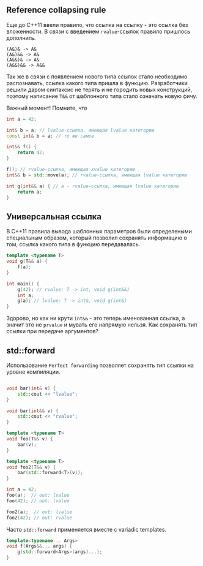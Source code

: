 ## Reference collapsing rule

Еще до С++11 ввели правило, что ссылка на ссылку - это ссылка без вложенности. В связи с введением `rvalue`-ссылок правило пришлось дополнить.

```
(A&)& -> A&
(A&)&& -> A&
(A&&)& -> A&
(A&&)&& -> A&&
```

Так же в связи с появлением нового типа ссылок стало необходимо распознавать, ссылка какого типа пришла в функцию. Разработчики решили даром синтаксис не терять и не городить новых конструкций, поэтому написание `T&&` от шаблонного типа стало означать новую фичу.

Важный момент! Помните, что

```cpp
int a = 42;

int& b = a; // lvalue-ссылка, имеющая lvalue категорию
const int& b = a; // то же самое

int&& f() {
	return 42;
}

f(); // rvalue-ссылка, имеющая xvalue категорию
int&& b = std::move(a); // rvalue-ссылка, имеющая lvalue категорию

int g(int&& a) { // a - rvalue-ссылка, имеющая lvalue категорию
	return a;
}
```

## Универсальная ссылка

В C++11 правила вывода шаблонных параметров были определеными специальным образом, который позволил сохранять информацию о том, ссылка какого типа в функцию передавалась.

```cpp
template <typename T>
void g(T&& a) {
	f(a);
}

int main() {
	g(42); // rvalue: T -> int, void g(int&&)
	int a;
	g(a); // lvalue: T -> int&, void g(int&)
}
```

Здорово, но как ни крути `int&&` - это теперь именованная ссылка, а значит это не `prvalue` и мувать его напрямую нельзя. Как сохранять тип ссылки при передаче аргументов?

## std::forward

Использование `Perfect forwarding` позволяет сохранять тип ссылки на уровне компиляции.

```cpp

void bar(int& v) {
	std::cout << "lvalue";
}

void bar(int&& v) {
	std::cout << "rvalue";
}

template <typename T>
void foo(T&& v) {
	bar(v);
}

template <typename T>
void foo2(T&& v) {
	bar(std::forward<T>(v));
}

int a = 42;
foo(a);  // out: lvalue
foo(42); // out: lvalue

foo2(a);  // out: lvalue
foo2(42); // out: rvalue

```

Часто `std::forward` применяется вместе с variadic templates.

```cpp
template<typename... Args>
void f(Args&&... args) {
    g(std::forward<Args>(args)...);
}
```

